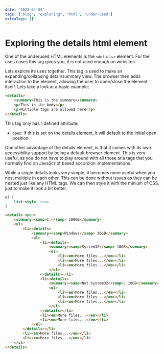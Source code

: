 ```yaml
---
date: "2022-04-09"
tags: ["blog", "exploring", "html", "under-used"]
extraTags: []
---
```


# Exploring the details html element

One of the underused HTML elements is the `<details>` element. For the uses
cases this tag gives you, it is not used enough on websites.

Lets explore its uses together. This tag is used to make an expanding/collapsing
detail/summary view. The browser then adds interaction to the element, allowing
the user to open/close the element itself. Lets take a look at a basic example:

```html
<details>
    <summary>This is the summary</summary>
    <p>This is the body</p>
    <p>Multiple tags are allowed here</p>
</details>
```

<code-preview>
</code-preview>

This tag only has 1 defined attribute:

* `open`: If this is set on the details element, it will default to the
  initial open position.

One other advantage of the details element, is that it comes with its own
accessibility support by being a default browser element. This is very
useful, as you do not have to play around with all those aria tags that you
normally find on JavaScript based accordion implementations.

While a single details looks very simple, it becomes more useful when you nest
multiple in each other. This can be done without issues as they can be nested
just like any HTML tags. We can then style it with the minium of CSS, just to
make it look a bit better.

```css
ul {
    list-style: none
}
```

```html
<details open>
    <summary><samp>C:</samp> 100GB</summary>
    <ul>
        <li><details>
            <summary><samp>Windows</samp> 20GB</summary> 
            <ul>
                <li><details>
                    <summary><samp>System32</samp> 10GB</summary>
                    <ul>
                        <li><em>More files...</em></li>
                        <li><em>More files...</em></li>
                        <li><em>More files...</em></li>
                    </ul>
                </details></li>
                <li><details>
                    <summary><samp>Not System32</samp>: 10GB</summary>
                    <ul>
                        <li><em>More files...</em></li>
                        <li><em>More files...</em></li>
                        <li><em>More files...</em></li>
                    </ul>
                </details></li>
                <li><em>More files...</em></li>
                <li><em>More files...</em></li>
            </ul>
        </details></li>
        <li><em>More files...</em></li>
        <li><em>More files...</em></li>
    </ul>
</details>
```

<code-preview>
</code-preview>
